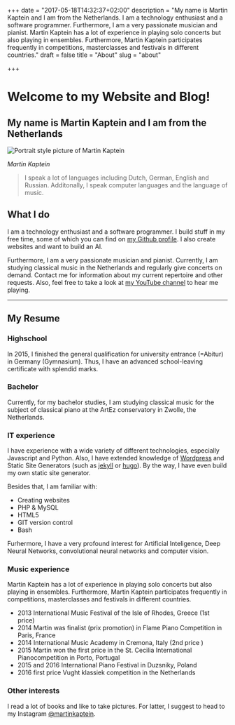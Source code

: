 +++
date = "2017-05-18T14:32:37+02:00"
description = "My name is Martin Kaptein and I am from the Netherlands. I am a technology enthusiast and a software programmer. Furthermore, I am a very passionate musician and pianist. Martin Kaptein has a lot of experience in playing solo concerts but also playing in ensembles. Furthermore, Martin Kaptein participates frequently in competitions, masterclasses and festivals in different countries."
draft = false
title = "About"
slug = "about"


+++




# Welcome to my Website and Blog!

## My name is Martin Kaptein and I am from the Netherlands

![Portrait style picture of Martin Kaptein](/images/martinkaptein_small.jpg) 

*Martin Kaptein*

>I speak a lot of languages including Dutch, German, English and Russian. Additonally, I speak computer languages and the language of music.

## What I do

I am a technology enthusiast and a software programmer. I build stuff in my free time, some of which you can find on [my Github profile](https://github.com/martinkaptein/). I also create websites and want to build an AI.

Furthermore, I am a very passionate musician and pianist. Currently, I am studying classical music in the Netherlands and regularly give concerts on demand.
Contact me for information about my current repertoire and other requests. Also, feel free to take a look at [my YouTube channel](https://www.youtube.com/channel/UCosUIzMUriRTgg60vh3EwCQ) to hear me playing.

***

## My Resume

### Highschool

In 2015, I finished the general qualification for university entrance (=Abitur) in Germany (Gymnasium). Thus, I have an advanced school-leaving certificate with splendid marks.

### Bachelor

Currently, for my bachelor studies, I am studying classical music for the subject of classical piano at the ArtEz conservatory in Zwolle, the Netherlands.

### IT experience

I have experience with a wide variety of different technologies, especially Javascript and Python.
Also, I have extended knowledge of [Wordpress](https://jekyllrb.com/) and Static Site Generators (such as [jekyll](https://jekyllrb.com/) or [hugo](https://gohugo.io/)).
By the way, I have even build my own static site generator.

Besides that, I am familiar with:

- Creating websites
- PHP & MySQL
- HTML5
- GIT version control
- Bash

Furhermore, I have a very profound interest for Artificial Inteligence, Deep Neural Networks, convolutional neural networks and computer vision.

### Music experience

Martin Kaptein has a lot of experience in playing solo concerts but also playing in ensembles. Furthermore, Martin Kaptein participates frequently in competitions, masterclasses and festivals in different countries.

- 2013 International Music Festival of the Isle of Rhodes, Greece (1st price)
- 2014 Martin was finalist (prix promotion) in Flame Piano Competition in Paris, France
- 2014 International Music Academy in Cremona, Italy (2nd price )
- 2015 Martin won the first price in the St. Cecilia International Pianocompetition in Porto, Portugal
- 2015 and 2016 International Piano Festival in Duzsniky, Poland
- 2016 first price Vught klassiek competition in the Netherlands

### Other interests

I read a lot of books and like to take pictures. For latter, I suggest to head to my Instagram [@martinkaptein](https://www.instagram.com/martinkaptein/).

